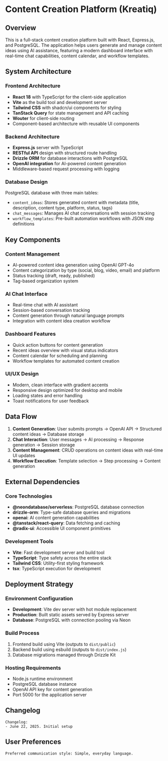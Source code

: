 # Content Creation Platform (Kreatiq)

## Overview

This is a full-stack content creation platform built with React, Express.js, and PostgreSQL. The application helps users generate and manage content ideas using AI assistance, featuring a modern dashboard interface with real-time chat capabilities, content calendar, and workflow templates.

## System Architecture

### Frontend Architecture
- **React 18** with TypeScript for the client-side application
- **Vite** as the build tool and development server
- **Tailwind CSS** with shadcn/ui components for styling
- **TanStack Query** for state management and API caching
- **Wouter** for client-side routing
- Component-based architecture with reusable UI components

### Backend Architecture
- **Express.js** server with TypeScript
- **RESTful API** design with structured route handling
- **Drizzle ORM** for database interactions with PostgreSQL
- **OpenAI integration** for AI-powered content generation
- Middleware-based request processing with logging

### Database Design
PostgreSQL database with three main tables:
- `content_ideas`: Stores generated content with metadata (title, description, content type, platform, status, tags)
- `chat_messages`: Manages AI chat conversations with session tracking
- `workflow_templates`: Pre-built automation workflows with JSON step definitions

## Key Components

### Content Management
- AI-powered content idea generation using OpenAI GPT-4o
- Content categorization by type (social, blog, video, email) and platform
- Status tracking (draft, ready, published)
- Tag-based organization system

### AI Chat Interface
- Real-time chat with AI assistant
- Session-based conversation tracking
- Content generation through natural language prompts
- Integration with content idea creation workflow

### Dashboard Features
- Quick action buttons for content generation
- Recent ideas overview with visual status indicators
- Content calendar for scheduling and planning
- Workflow templates for automated content creation

### UI/UX Design
- Modern, clean interface with gradient accents
- Responsive design optimized for desktop and mobile
- Loading states and error handling
- Toast notifications for user feedback

## Data Flow

1. **Content Generation**: User submits prompts → OpenAI API → Structured content ideas → Database storage
2. **Chat Interaction**: User messages → AI processing → Response generation → Session storage
3. **Content Management**: CRUD operations on content ideas with real-time UI updates
4. **Workflow Execution**: Template selection → Step processing → Content generation

## External Dependencies

### Core Technologies
- **@neondatabase/serverless**: PostgreSQL database connection
- **drizzle-orm**: Type-safe database queries and migrations
- **openai**: AI content generation capabilities
- **@tanstack/react-query**: Data fetching and caching
- **@radix-ui**: Accessible UI component primitives

### Development Tools
- **Vite**: Fast development server and build tool
- **TypeScript**: Type safety across the entire stack
- **Tailwind CSS**: Utility-first styling framework
- **tsx**: TypeScript execution for development

## Deployment Strategy

### Environment Configuration
- **Development**: Vite dev server with hot module replacement
- **Production**: Built static assets served by Express server
- **Database**: PostgreSQL with connection pooling via Neon

### Build Process
1. Frontend build using Vite (outputs to `dist/public`)
2. Backend build using esbuild (outputs to `dist/index.js`)
3. Database migrations managed through Drizzle Kit

### Hosting Requirements
- Node.js runtime environment
- PostgreSQL database instance
- OpenAI API key for content generation
- Port 5000 for the application server

## Changelog

```
Changelog:
- June 22, 2025. Initial setup
```

## User Preferences

```
Preferred communication style: Simple, everyday language.
```